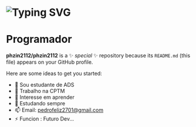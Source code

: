 <h1> <a ><img src="https://readme-typing-svg.herokuapp.com?font=Fira+Code&pause=1000&random=false&width=435&lines=Ea%C3%AD+blz%3F+Sou+Phzin.+.+." alt="Typing SVG" /></a> </h1>
<h1>Programador</h1>


**phzin2112/phzin2112** is a ✨ _special_ ✨ repository because its `README.md` (this file) appears on your GitHub profile.

Here are some ideas to get you started:

- 🔭 Sou estudante de ADS 
- 🌱 Trabalho na CPTM 
- 🤔 Interesse em aprender 
- 💬 Estudando sempre 
- 📫 Email: pedrofeliz2701@gmail.com 
- ⚡ Funcion : Futuro Dev...
